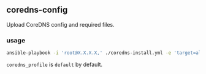 ## coredns-config

Upload CoreDNS config and required files.

### usage

```bash
ansible-playbook -i 'root@X.X.X.X,' ./coredns-install.yml -e 'target=all coredns_profile=default'
```

`coredns_profile` is `default` by default.
